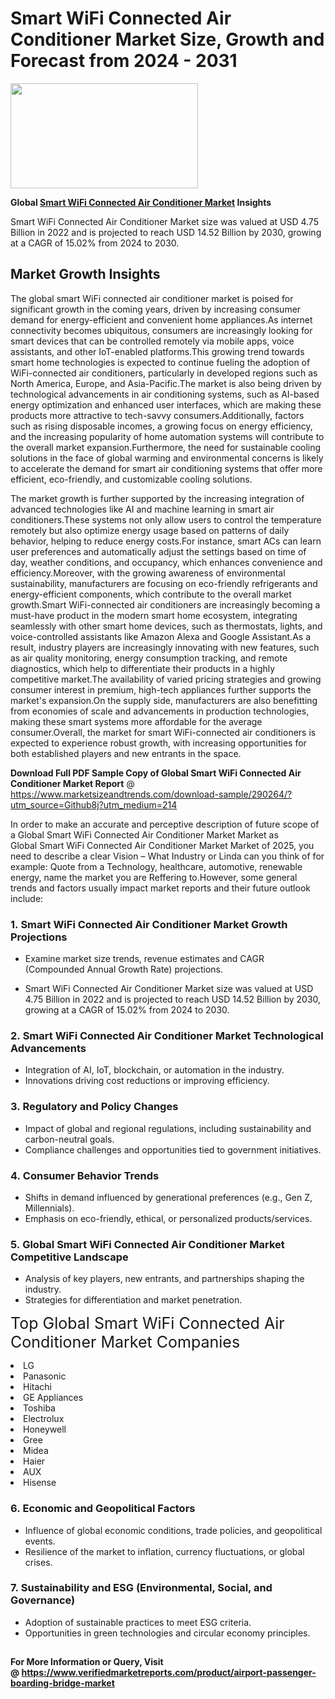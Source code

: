 <H1>Smart WiFi Connected Air Conditioner Market Size, Growth and Forecast from 2024 - 2031</H1><img class="aligncenter size-medium wp-image-584254" src="https://thirdeyenews.in/wp-content/uploads/2024/09/Global-Market-Research-300x168.jpeg" alt="" width="300" height="168" /><p><strong>Global&nbsp;<a href="https://www.marketsizeandtrends.com/download-sample/290264/?utm_source=Github8j?utm_medium=214">Smart WiFi Connected Air Conditioner Market</a> Insights</strong></p><p>Smart WiFi Connected Air Conditioner Market size was valued at USD 4.75 Billion in 2022 and is projected to reach USD 14.52 Billion by 2030, growing at a CAGR of 15.02% from 2024 to 2030.</p><p><h2>Market Growth Insights</h2> <p>The global smart WiFi connected air conditioner market is poised for significant growth in the coming years, driven by increasing consumer demand for energy-efficient and convenient home appliances.As internet connectivity becomes ubiquitous, consumers are increasingly looking for smart devices that can be controlled remotely via mobile apps, voice assistants, and other IoT-enabled platforms.This growing trend towards smart home technologies is expected to continue fueling the adoption of WiFi-connected air conditioners, particularly in developed regions such as North America, Europe, and Asia-Pacific.The market is also being driven by technological advancements in air conditioning systems, such as AI-based energy optimization and enhanced user interfaces, which are making these products more attractive to tech-savvy consumers.Additionally, factors such as rising disposable incomes, a growing focus on energy efficiency, and the increasing popularity of home automation systems will contribute to the overall market expansion.Furthermore, the need for sustainable cooling solutions in the face of global warming and environmental concerns is likely to accelerate the demand for smart air conditioning systems that offer more efficient, eco-friendly, and customizable cooling solutions.</p> <p>The market growth is further supported by the increasing integration of advanced technologies like AI and machine learning in smart air conditioners.These systems not only allow users to control the temperature remotely but also optimize energy usage based on patterns of daily behavior, helping to reduce energy costs.For instance, smart ACs can learn user preferences and automatically adjust the settings based on time of day, weather conditions, and occupancy, which enhances convenience and efficiency.Moreover, with the growing awareness of environmental sustainability, manufacturers are focusing on eco-friendly refrigerants and energy-efficient components, which contribute to the overall market growth.Smart WiFi-connected air conditioners are increasingly becoming a must-have product in the modern smart home ecosystem, integrating seamlessly with other smart home devices, such as thermostats, lights, and voice-controlled assistants like Amazon Alexa and Google Assistant.As a result, industry players are increasingly innovating with new features, such as air quality monitoring, energy consumption tracking, and remote diagnostics, which help to differentiate their products in a highly competitive market.The availability of varied pricing strategies and growing consumer interest in premium, high-tech appliances further supports the market's expansion.On the supply side, manufacturers are also benefitting from economies of scale and advancements in production technologies, making these smart systems more affordable for the average consumer.Overall, the market for smart WiFi-connected air conditioners is expected to experience robust growth, with increasing opportunities for both established players and new entrants in the space.<p><span class=""><strong>Download Full PDF Sample Copy of Global Smart WiFi Connected Air Conditioner Market Report</strong> @ <a href="https://www.marketsizeandtrends.com/download-sample/290264/?utm_source=Github8j?utm_medium=214" target="_blank">https://www.marketsizeandtrends.com/download-sample/290264/?utm_source=Github8j?utm_medium=214</a></span></p><p>In order to make an accurate and perceptive description of future scope of a Global&nbsp;Smart WiFi Connected Air Conditioner Market Market as Global&nbsp;Smart WiFi Connected Air Conditioner Market Market of 2025, you need to describe a clear Vision &ndash; What Industry or Linda can you think of for example: Quote from a Technology, healthcare, automotive, renewable energy, name the market you are Reffering to.However, some general trends and factors usually impact market reports and their future outlook include:</p><h3>1.&nbsp;<strong>Smart WiFi Connected Air Conditioner Market Growth Projections</strong></h3><ul><li>Examine market size trends, revenue estimates and CAGR (Compounded Annual Growth Rate) projections.</li><li><p>Smart WiFi Connected Air Conditioner Market size was valued at USD 4.75 Billion in 2022 and is projected to reach USD 14.52 Billion by 2030, growing at a CAGR of 15.02% from 2024 to 2030.</p></li></ul><h3>2.&nbsp;<strong>Smart WiFi Connected Air Conditioner Market Technological Advancements</strong></h3><ul><li>Integration of AI, IoT, blockchain, or automation in the industry.</li><li>Innovations driving cost reductions or improving efficiency.</li></ul><h3>3.&nbsp;<strong>Regulatory and Policy Changes</strong></h3><ul><li>Impact of global and regional regulations, including sustainability and carbon-neutral goals.</li><li>Compliance challenges and opportunities tied to government initiatives.</li></ul><h3>4.&nbsp;<strong>Consumer Behavior Trends</strong></h3><ul><li>Shifts in demand influenced by generational preferences (e.g., Gen Z, Millennials).</li><li>Emphasis on eco-friendly, ethical, or personalized products/services.</li></ul><h3>5.&nbsp;<strong>Global Smart WiFi Connected Air Conditioner Market Competitive Landscape</strong></h3><ul><li>Analysis of key players, new entrants, and partnerships shaping the industry.</li><li>Strategies for differentiation and market penetration.</li></ul><p data-pm-slice="1 1 []"><span style="color: inherit; font-family: inherit; font-size: 25px;">Top Global Smart WiFi Connected Air Conditioner Market Companies</span></p><div class="" data-test-id=""><p><li>LG</li><li> Panasonic</li><li> Hitachi</li><li> GE Appliances</li><li> Toshiba</li><li> Electrolux</li><li> Honeywell</li><li> Gree</li><li> Midea</li><li> Haier</li><li> AUX</li><li> Hisense</li></p></div><h3>6.&nbsp;<strong>Economic and Geopolitical Factors</strong></h3><ul><li>Influence of global economic conditions, trade policies, and geopolitical events.</li><li>Resilience of the market to inflation, currency fluctuations, or global crises.</li></ul><h3>7.&nbsp;<strong>Sustainability and ESG (Environmental, Social, and Governance)</strong></h3><ul><li>Adoption of sustainable practices to meet ESG criteria.</li><li>Opportunities in green technologies and circular economy principles.</li></ul><h2><strong style="font-size: 14px;">For More Information or Query, Visit @&nbsp;</strong><a style="background-color: #ffffff; font-size: 14px;" href="https://www.marketsizeandtrends.com/report/smart-wifi-connected-air-conditioner-market/" target="_blank">https://www.verifiedmarketreports.com/product/airport-passenger-boarding-bridge-market</a></h2>